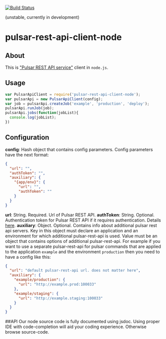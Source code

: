 [![Build Status](https://travis-ci.org/cargomedia/pulsar-rest-api-client-node.png?branch=master)](https://travis-ci.org/cargomedia/pulsar-rest-api-client-node)

(unstable, currently in development)

pulsar-rest-api-client-node
===========================

## About

This is ["Pulsar REST API service"](https://github.com/cargomedia/pulsar-rest-api) client in `node.js`.

## Usage

```js
var PulsarApiClient = require('pulsar-rest-api-client-node');
var pulsarApi = new PulsarApiClient(config);
var job = pulsarApi.createJob('example', 'production', 'deploy');
pulsarApi.runJob(job);
pulsarApi.jobs(function(jobList){
  console.log(jobList);
})
```

## Configuration
**config**: Hash object that contains config parameters. Config parameters have the next format:

```json
{
  "url": "",
  "authToken": "",
  "auxiliary": {
    "{app/env}": {
      "url": "",
      "authToken": ""
    }
  }
}
```

**url**: String. Required. Url of Pulsar REST API.
**authToken**: String. Optional. Authentication token for Pulsar REST API if it requires authentication. Details [here](https://github.com/cargomedia/pulsar-rest-api#authentication).
**auxiliary**: Object. Optional. Contains info about additional pulsar rest api servers. Key in this object must declare an application and an environment for which additional pulsar-rest-api is used. Value must be an object that contains options of additional pulsar-rest-api. For example if you want to use a separate pulsar-rest-api for pulsar commands that are applied to the application `example` and the environment `production` then you need to have a config like this:

```json
{
  "url": "default pulsar-rest-api url. does not matter here",
  "auxiliary": {
    "example/production": {
      "url": "http://example.prod:100033"
    },
    "example/staging": {
      "url": "http://example.staging:100033"
    }
  }
}
```

##API
Our node source code is fully documented using jsdoc. Using proper IDE with code-completion will aid your coding experience. Otherwise browse source-code.

